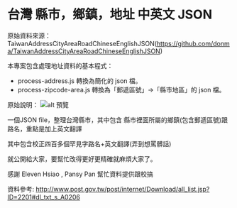 # 台灣 縣市，鄉鎮，地址 中英文 JSON

原始資料來源： TaiwanAddressCityAreaRoadChineseEnglishJSON(https://github.com/donma/TaiwanAddressCityAreaRoadChineseEnglishJSON)

本專案包含處理地址資料的基本程式：
- process-address.js       轉換為簡化的 json 檔。
- process-zipcode-area.js  轉換為「郵遞區號」->「縣市地區」的 json 檔。


原始說明：
![alt 預覽](https://raw.githubusercontent.com/lowtan/TaiwanAddressCityAreaRoadChineseEnglishJSON/master/preview.png?raw=true)

一個JSON file，整理台灣縣市，其中包含 縣市裡面所屬的鄉鎮(包含郵遞區號)跟路名，重點是加上英文翻譯

其中包含校正四百多個罕見字路名+英文翻譯(弄到想罵髒話)

就公開給大家，要幫忙改得更好更精確就麻煩大家了。

感謝 Eleven Hsiao , Pansy Pan 幫忙資料提供跟校搞

資料參考:
http://www.post.gov.tw/post/internet/Download/all_list.jsp?ID=2201#dl_txt_s_A0206
